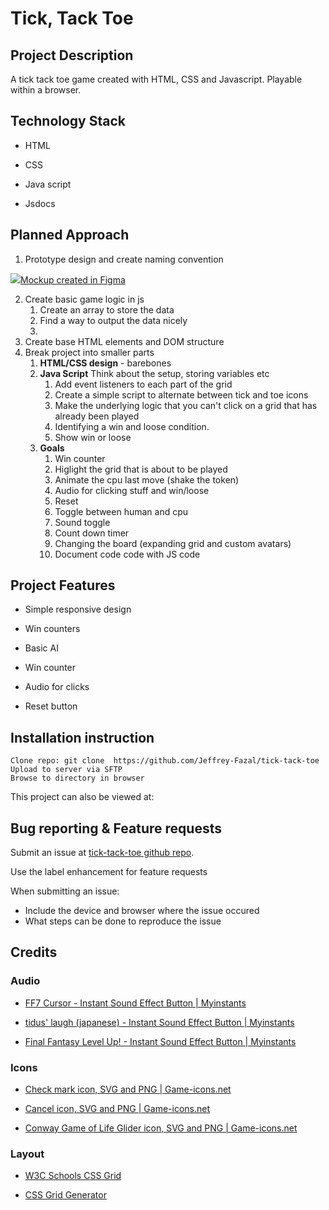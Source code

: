 # Tick, Tack Toe

## Project Description

A tick tack toe game created with HTML, CSS and Javascript. Playable within a browser.

## Technology Stack

* HTML

* CSS

* Java script

* Jsdocs

## Planned Approach

1. Prototype design and create naming convention

![](/home/jeffrey/.var/app/com.github.marktext.marktext/config/marktext/images/2022-12-18-19-09-39-mockup.png)[Mockup created in Figma](https://www.figma.com/file/0onvWAuTENYgJZhLgbPtsp/Tick-Tack-Toe?node-id=0%3A3&t=bXsmKQJEjtWe2mFX-3)

2. Create basic game logic in js
   1. Create an array to store the data
   2. Find a way to output the data nicely 
   3. 
3. Create base HTML elements and DOM structure
4. Break project into smaller parts
   1. **HTML/CSS design** - barebones
   2. **Java Script** Think about the setup, storing variables etc
      1. Add event listeners to each part of the grid
      2. Create a  simple script to alternate between tick and toe icons
      3. Make the underlying logic that you can't click on a grid that has already been played
      4. Identifying a win and loose condition.
      5. Show win or loose
   3. **Goals**
      1. Win counter
      2. Higlight the grid that is about to be played
      3. Animate the cpu last move (shake the token) 
      4. Audio for clicking stuff and win/loose
      5. Reset
      6. Toggle between human and cpu
      7. Sound toggle
      8. Count down timer
      9. Changing the board (expanding grid and custom avatars)
      10. Document code code with JS code

## Project Features

* Simple responsive design

* Win counters

* Basic AI

* Win counter

* Audio for clicks

* Reset button

## Installation instruction

```
Clone repo: git clone  https://github.com/Jeffrey-Fazal/tick-tack-toe
Upload to server via SFTP
Browse to directory in browser
```

This project can also be viewed at: <link pending> 

## Bug reporting & Feature requests

Submit an issue at [tick-tack-toe github repo](https://github.com/Jeffrey-Fazal/tick-tack-toe/issues/new).

Use the label enhancement for feature requests 

When submitting an issue:

* Include the device and browser where the issue occured
* What steps can be done to reproduce the issue

## Credits

### Audio

* [FF7 Cursor - Instant Sound Effect Button | Myinstants](https://www.myinstants.com/en/instant/ff7-cursor-11139/)

* [tidus' laugh (japanese) - Instant Sound Effect Button | Myinstants](https://www.myinstants.com/en/instant/tidus-laugh-japanese/)

* [Final Fantasy Level Up! - Instant Sound Effect Button | Myinstants](https://www.myinstants.com/en/instant/final-fantasy-level-up-27603/)

### Icons

* [Check mark icon, SVG and PNG | Game-icons.net](https://game-icons.net/1x1/delapouite/check-mark.html)

* [Cancel icon, SVG and PNG | Game-icons.net](https://game-icons.net/1x1/sbed/cancel.html)

* [Conway Game of Life Glider icon, SVG and PNG | Game-icons.net](https://game-icons.net/1x1/delapouite/conway-life-glider.html)

### Layout

* [W3C Schools CSS Grid](https://www.w3schools.com/css/css_grid.asp)

* [CSS Grid Generator](https://grid.layoutit.com/?id=uU0QCoF)
